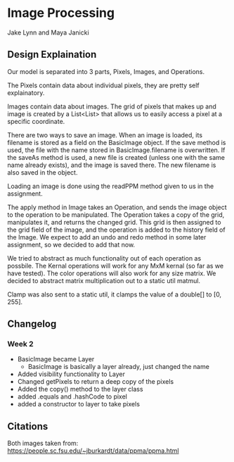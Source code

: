 # Image Processing

Jake Lynn and Maya Janicki

## Design Explaination

Our model is separated into 3 parts, Pixels, Images, and Operations.

The Pixels contain data about individual pixels, they are pretty self explainatory.

Images contain data about images. The grid of pixels that makes up and image
is created by a List<List<Pixel>> that allows us to easily access
a pixel at a specific coordinate.

There are two ways to save an image. When an image is loaded, its filename is stored
as a field on the BasicImage object. If the save method is used, the file with the
name stored in BasicImage.filename is overwritten. If the saveAs method is used,
a new file is created (unless one with the same name already exists), and the image
is saved there. The new filename is also saved in the object.

Loading an image is done using the readPPM method given to us in the assignment.

The apply method in Image takes an Operation, and sends the image object to the operation
to be manipulated. The Operation takes a copy of the grid, manipulates it, and returns the
changed grid. This grid is then assigned to the grid field of the image, and the operation
is added to the history field of the Image. We expect to add an undo and redo method
in some later assignment, so we decided to add that now.

We tried to abstract as much functionality out of each operation as possbile. The Kernal operations
will work for any MxM kernal (so far as we have tested). The color operations will also work
for any size matrix. We decided to abstract matrix multiplication out to a static util matmul.

Clamp was also sent to a static util, it clamps the value of a double[] to [0, 255].

## Changelog
### Week 2

- BasicImage became Layer
  - BasicImage is basically a layer already, just changed the name
- Added visibility functionality to Layer
- Changed getPixels to return a deep copy of the pixels
- Added the copy() method to the layer class
- added .equals and .hashCode to pixel
- added a constructor to layer to take pixels


## Citations

Both images taken from:
<a>https://people.sc.fsu.edu/~jburkardt/data/ppma/ppma.html</a>
